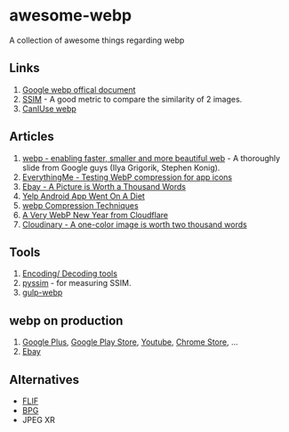 # awesome-webp
A collection of awesome things regarding webp

## Links
1. [Google webp offical document](https://developers.google.com/speed/webp/)
2. [SSIM](https://en.wikipedia.org/wiki/Structural_similarity) - A good metric to compare the similarity of 2 images.
3. [CanIUse webp](http://caniuse.com/#feat=webp)

## Articles
1. [webp - enabling faster, smaller and more beautiful web](https://docs.google.com/presentation/d/1NidHQ-HAWpgQiYJ44gOfgcp_FQ2u59WE4eHuSvwddXY/present?slide=id.p19) - A thoroughly slide from Google guys (Ilya Grigorik, Stephen Konig).
2. [EverythingMe - Testing WebP compression for app icons](https://github.com/EverythingMe/webp-test)
3. [Ebay - A Picture is Worth a Thousand Words](http://www.ebaytechblog.com/2013/02/22/a-picture-is-worth-a-thousand-words/)
4. [Yelp Android App Went On A Diet](https://engineeringblog.yelp.com/2016/05/yelp-android-app-went-on-a-diet.html)
5. [webp Compression Techniques](https://developers.google.com/speed/webp/docs/compression)
6. [A Very WebP New Year from Cloudflare](https://blog.cloudflare.com/a-very-webp-new-year-from-cloudflare/)
7. [Cloudinary - A one-color image is worth two thousand words](http://cloudinary.com/blog/a_one_color_image_is_worth_two_thousand_words)

## Tools
1. [Encoding/ Decoding tools](https://developers.google.com/speed/webp/download)
2. [pyssim](https://github.com/jterrace/pyssim) - for measuring SSIM.
3. [gulp-webp](https://github.com/sindresorhus/gulp-webp)

## webp on production 
1. [Google Plus](https://plus.google.com), [Google Play Store](https://play.google.com/store), [Youtube](https://www.youtube.com/), [Chrome Store](https://chrome.google.com/webstore/category/extensions), ...
2. [Ebay](https://ebay.com)

## Alternatives
- [FLIF](http://flif.info/)
- [BPG](http://bellard.org/bpg/)
- JPEG XR
